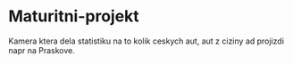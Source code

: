 # Maturitni-projekt
Kamera ktera dela statistiku na to kolik ceskych aut, aut z ciziny ad projizdi napr na Praskove.
